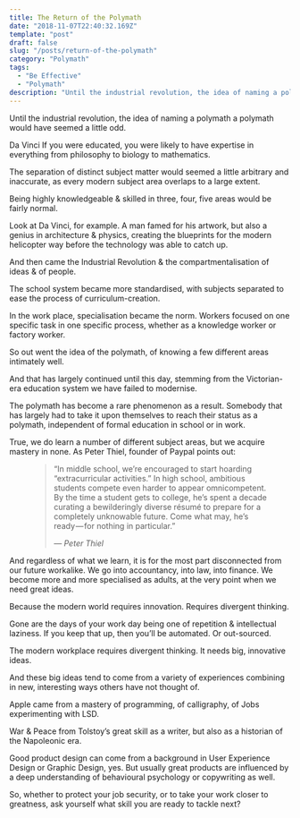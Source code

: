```yaml
---
title: The Return of the Polymath
date: "2018-11-07T22:40:32.169Z"
template: "post"
draft: false
slug: "/posts/return-of-the-polymath"
category: "Polymath"
tags:
  - "Be Effective"
  - "Polymath"
description: "Until the industrial revolution, the idea of naming a polymath a polymath would have seemed a little odd."
---
```



Until the industrial revolution, the idea of naming a polymath a polymath would have seemed a little odd.


Da Vinci
If you were educated, you were likely to have expertise in everything from philosophy to biology to mathematics.

The separation of distinct subject matter would seemed a little arbitrary and inaccurate, as every modern subject area overlaps to a large extent.

Being highly knowledgeable & skilled in three, four, five areas would be fairly normal.

Look at Da Vinci, for example. A man famed for his artwork, but also a genius in architecture & physics, creating the blueprints for the modern helicopter way before the technology was able to catch up.

And then came the Industrial Revolution & the compartmentalisation of ideas & of people.

The school system became more standardised, with subjects separated to ease the process of curriculum-creation.

In the work place, specialisation became the norm. Workers focused on one specific task in one specific process, whether as a knowledge worker or factory worker.

So out went the idea of the polymath, of knowing a few different areas intimately well.

And that has largely continued until this day, stemming from the Victorian-era education system we have failed to modernise.

The polymath has become a rare phenomenon as a result. Somebody that has largely had to take it upon themselves to reach their status as a polymath, independent of formal education in school or in work.

True, we do learn a number of different subject areas, but we acquire mastery in none. As Peter Thiel, founder of Paypal points out:



<figure>
	<blockquote>
		<p>“In middle school, we’re encouraged to start hoarding “extracurricular activities.” In high school, ambitious students compete even harder to appear omnicompetent. By the time a student gets to college, he’s spent a decade curating a bewilderingly diverse résumé to prepare for a completely unknowable future. Come what may, he’s ready — for nothing in particular.”</p>
		<footer>
			<cite>— Peter Thiel</cite>
		</footer>
	</blockquote>
</figure>



And regardless of what we learn, it is for the most part disconnected from our future workalike. We go into accountancy, into law, into finance. We become more and more specialised as adults, at the very point when we need great ideas.

Because the modern world requires innovation. Requires divergent thinking.

Gone are the days of your work day being one of repetition & intellectual laziness. If you keep that up, then you’ll be automated. Or out-sourced.

The modern workplace requires divergent thinking. It needs big, innovative ideas.

And these big ideas tend to come from a variety of experiences combining in new, interesting ways others have not thought of.

Apple came from a mastery of programming, of calligraphy, of Jobs experimenting with LSD.

War & Peace from Tolstoy’s great skill as a writer, but also as a historian of the Napoleonic era.

Good product design can come from a background in User Experience Design or Graphic Design, yes. But usually great products are influenced by a deep understanding of behavioural psychology or copywriting as well.

So, whether to protect your job security, or to take your work closer to greatness, ask yourself what skill you are ready to tackle next?
